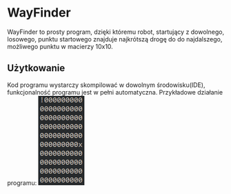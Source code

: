 # WayFinder

WayFinder to prosty program, dzięki któremu robot, startujący z dowolnego, losowego, punktu startowego znajduje najkrótszą drogę do do najdalszego, możliwego punktu w macierzy 10x10.

## Użytkowanie

Kod programu wystarczy skompilować w dowolnym środowisku(IDE), funkcjonalność programu jest w pełni automatyczna.
Przykładowe działanie programu:
![This is an image](https://github.com/boobel/WayFinder/blob/master/res/GIF.gif)
